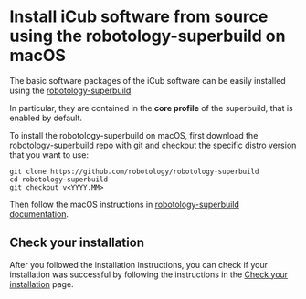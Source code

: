 # Install iCub software from source using the robotology-superbuild on macOS

The basic software packages of the iCub software can be easily installed using the [robotology-superbuild](https://github.com/robotology/robotology-superbuild).

In particular, they are contained in the **core profile** of the superbuild, that is enabled by default.

To install the robotology-superbuild on macOS, first download the robotology-superbuild repo with [git](https://git-scm.com/) and checkout the specific [distro version](../sw_versioning_table/index.md) that you want to use:
~~~
git clone https://github.com/robotology/robotology-superbuild
cd robotology-superbuild
git checkout v<YYYY.MM>
~~~

Then follow the macOS instructions in [robotology-superbuild documentation](https://github.com/robotology/robotology-superbuild#macos-from-source).

## Check your installation
After you followed the installation instructions, you can check if your installation was successful by following the instructions in the [Check your installation](sw_installation/check_your_installation.md) page.
